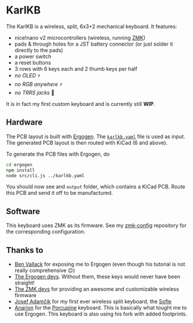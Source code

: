 # KarlKB

The KarlKB is a wireless, split, 6x3+2 mechanical keyboard.
It features:

- nice!nano v2 microcontrollers (wireless, running [ZMK](https://github.com/riesinger/zmk-config))
- pads & through holes for a JST battery connector (or just solder it directly to the pads)
- a power switch
- a reset buttons
- 3 rows with 6 keys each and 2 thumb keys per half
- _no OLED_ ⚡
- _no RGB anywhere_ ⚡️
- _no TRRS jacks_ 📶

It is in fact my first custom keyboard and is currently still **WIP**.

## Hardware

The PCB layout is built with [Ergogen](https://github.com/ergogen/ergogen). The [`karlkb.yaml`](./karlkb.yaml) file is used as input.
The generated PCB layout is then routed with KiCad (6 and above).

To generate the PCB files with Ergogen, do

```sh
cd ergogen
npm install
node src/cli.js ../karlkb.yaml
```

You should now see and `output` folder, which contains a KiCad PCB. Route this PCB and send it off to be manufactured.

## Software

This keyboard uses ZMK as its firmware. See my [zmk-config](https://github.com/riesinger/zmk-config) repository for the corresponding configuration.

## Thanks to

- [Ben Vallack](https://github.com/benvallack) for exposing me to Ergogen (even though his tutorial is not really comprehensive 😉)
- [The Ergogen devs](https://github.com/ergogen/ergogen/graphs/contributors). Without them, these keys would never have been straight!
- [The ZMK devs](https://github.com/zmkfirmware/zmk/graphs/contributors) for providing an awesome and customizable wireless firmware
- [Josef Adamčík](https://github.com/josefadamcik) for my first ever wireless split keyboard, the [Sofle](https://github.com/josefadamcik/SofleKeyboard)
- [Anarion](https://github.com/anarion80) for the [Porcupine](https://github.com/anarion80/porcupine) keyboard. This is basically what tought me to use Ergogen. This keyboard is also using his fork with added footprints.
